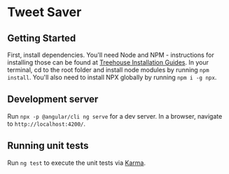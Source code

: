 # Tweet Saver

## Getting Started
First, install dependencies. You'll need Node and NPM - instructions for installing those can be found at [Treehouse Installation Guides](https://treehouse.github.io/installation-guides/). In your terminal, cd to the root folder and install node modules by running `npm install`. You'll also need to install NPX globally by running `npm i -g npx`.

## Development server

Run `npx -p @angular/cli ng serve` for a dev server. In a browser, navigate to `http://localhost:4200/`.

## Running unit tests

Run `ng test` to execute the unit tests via [Karma](https://karma-runner.github.io).
